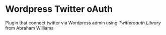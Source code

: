 Wordpress Twitter oAuth
======================

Plugin that connect twitter via Wordpress admin using *Twitteroauth Library* from Abraham Williams
